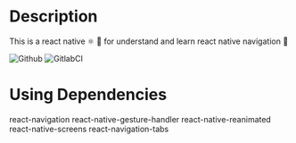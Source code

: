 # Description
This is a react native ⚛️ 📱 for understand and learn react native navigation 🧭

![Github](https://github.com/zearkiatos/react-native-navigation-app/actions/workflows/action.yml/badge.svg)
![GitlabCI](https://gitlab.com/caprilespe/react-native-navigation-app/badges/develop/pipeline.svg)

# Using Dependencies
react-navigation react-native-gesture-handler react-native-reanimated react-native-screens
react-navigation-tabs
